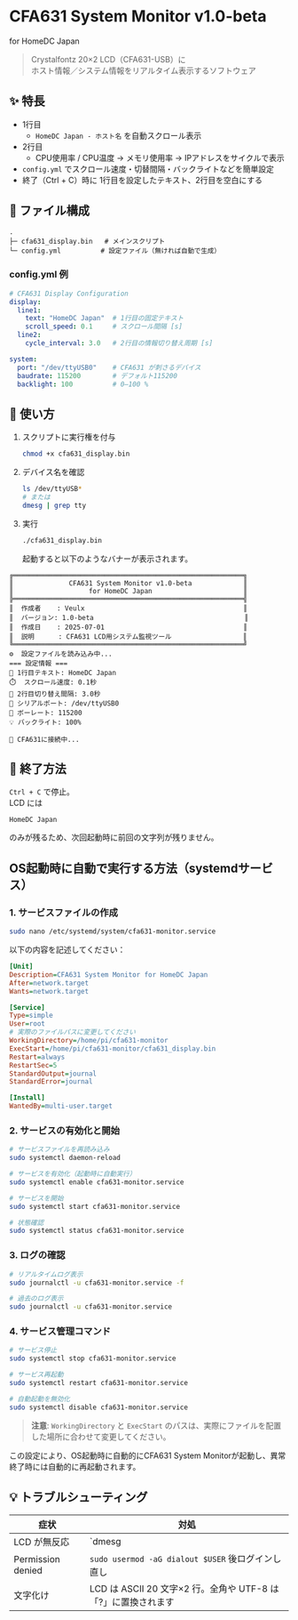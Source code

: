 # CFA631 System Monitor v1.0-beta  
for HomeDC Japan  

> Crystalfontz 20×2 LCD（CFA631-USB）に  
> ホスト情報／システム情報をリアルタイム表示するソフトウェア 

## ✨ 特長
* 1行目  
  * `HomeDC Japan - ホスト名` を自動スクロール表示  
* 2行目  
  * CPU使用率 / CPU温度 → メモリ使用率 → IPアドレスをサイクルで表示
* `config.yml` でスクロール速度・切替間隔・バックライトなどを簡単設定  
* 終了（Ctrl + C）時に 1行目を設定したテキスト、2行目を空白にする

## 🔧 ファイル構成

```
.
├─ cfa631_display.bin   # メインスクリプト
└─ config.yml          # 設定ファイル（無ければ自動で生成）
```

### config.yml 例

```yaml
# CFA631 Display Configuration
display:
  line1:
    text: "HomeDC Japan"  # 1行目の固定テキスト
    scroll_speed: 0.1     # スクロール間隔 [s]
  line2:
    cycle_interval: 3.0   # 2行目の情報切り替え周期 [s]

system:
  port: "/dev/ttyUSB0"    # CFA631 が刺さるデバイス
  baudrate: 115200        # デフォルト115200
  backlight: 100          # 0–100 %
```

## 🚀 使い方

1. スクリプトに実行権を付与  
   ```bash
   chmod +x cfa631_display.bin
   ```

2. デバイス名を確認  
   ```bash
   ls /dev/ttyUSB*
   # または
   dmesg | grep tty
   ```

3. 実行  
   ```bash
   ./cfa631_display.bin
   ```

   起動すると以下のようなバナーが表示されます。

```
╔══════════════════════════════════════════════════════════╗
║              CFA631 System Monitor v1.0-beta             ║
║                   for HomeDC Japan                       ║
╠══════════════════════════════════════════════════════════╣
║  作成者    : Veulx                                        ║
║  バージョン: 1.0-beta                                      ║
║  作成日    : 2025-07-01                                   ║
║  説明      : CFA631 LCD用システム監視ツール                  ║
╚══════════════════════════════════════════════════════════╝
⚙️  設定ファイルを読み込み中...
=== 設定情報 ===
📝 1行目テキスト: HomeDC Japan
⏱️  スクロール速度: 0.1秒
🔄 2行目切り替え間隔: 3.0秒
🔌 シリアルポート: /dev/ttyUSB0
📡 ボーレート: 115200
💡 バックライト: 100%

🔗 CFA631に接続中...
```

## 🛑 終了方法
`Ctrl + C` で停止。  
LCD には  
```
HomeDC Japan

```
のみが残るため、次回起動時に前回の文字列が残りません。

## OS起動時に自動で実行する方法（systemdサービス）

### 1. サービスファイルの作成

```bash
sudo nano /etc/systemd/system/cfa631-monitor.service
```

以下の内容を記述してください：

```ini
[Unit]
Description=CFA631 System Monitor for HomeDC Japan
After=network.target
Wants=network.target

[Service]
Type=simple
User=root
# 実際のファイルパスに変更してください
WorkingDirectory=/home/pi/cfa631-monitor
ExecStart=/home/pi/cfa631-monitor/cfa631_display.bin
Restart=always
RestartSec=5
StandardOutput=journal
StandardError=journal

[Install]
WantedBy=multi-user.target
```

### 2. サービスの有効化と開始

```bash
# サービスファイルを再読み込み
sudo systemctl daemon-reload

# サービスを有効化（起動時に自動実行）
sudo systemctl enable cfa631-monitor.service

# サービスを開始
sudo systemctl start cfa631-monitor.service

# 状態確認
sudo systemctl status cfa631-monitor.service
```

### 3. ログの確認

```bash
# リアルタイムログ表示
sudo journalctl -u cfa631-monitor.service -f

# 過去のログ表示
sudo journalctl -u cfa631-monitor.service
```

### 4. サービス管理コマンド

```bash
# サービス停止
sudo systemctl stop cfa631-monitor.service

# サービス再起動
sudo systemctl restart cfa631-monitor.service

# 自動起動を無効化
sudo systemctl disable cfa631-monitor.service
```

> **注意**: `WorkingDirectory` と `ExecStart` のパスは、実際にファイルを配置した場所に合わせて変更してください。

この設定により、OS起動時に自動的にCFA631 System Monitorが起動し、異常終了時には自動的に再起動されます。

## 💡 トラブルシューティング
| 症状 | 対処 |
|------|------|
| LCD が無反応 | `dmesg | grep tty` でデバイス名を確認し、`config.yml` の `port` を合わせる |
| Permission denied | `sudo usermod -aG dialout $USER` 後ログインし直し |
| 文字化け | LCD は ASCII 20 文字×2 行。全角や UTF-8 は「?」に置換されます |
